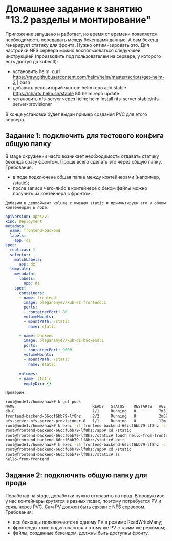 # Домашнее задание к занятию "13.2 разделы и монтирование"
Приложение запущено и работает, но время от времени появляется необходимость передавать между бекендами данные. А сам бекенд генерирует статику для фронта. Нужно оптимизировать это.
Для настройки NFS сервера можно воспользоваться следующей инструкцией (производить под пользователем на сервере, у которого есть доступ до kubectl):
* установить helm: curl https://raw.githubusercontent.com/helm/helm/master/scripts/get-helm-3 | bash
* добавить репозиторий чартов: helm repo add stable https://charts.helm.sh/stable && helm repo update
* установить nfs-server через helm: helm install nfs-server stable/nfs-server-provisioner

В конце установки будет выдан пример создания PVC для этого сервера.

## Задание 1: подключить для тестового конфига общую папку
В stage окружении часто возникает необходимость отдавать статику бекенда сразу фронтом. Проще всего сделать это через общую папку. Требования:
* в поде подключена общая папка между контейнерами (например, /static);
* после записи чего-либо в контейнере с беком файлы можно получить из контейнера с фронтом.

```
Добавим в деплоймент volume с именем static и примонтируем его к обоим контенейрам в поде:
```

```yml
apiVersion: apps/v1
kind: Deployment
metadata:
  name: frontend-backend
  labels:
    app: dz
spec:
  replicas: 1
  selector:
    matchLabels:
      app: dz
  template:
    metadata:
      labels:
        app: dz
    spec:
      containers:
      - name: frontend
        image: olegananyev/kub-dz-frontend:1
        ports:
        - containerPort: 80
        volumeMounts:
        - mountPath: /static
          name: static

      - name: backend
        image: olegananyev/kub-dz-backend:1
        ports:
        - containerPort: 9000
        volumeMounts:
        - mountPath: /static
          name: static
                  
      volumes:
      - name: static
        emptyDir: {}
```

```
Проверим:
```

```bash
root@node1:/home/hawk# k get pods
NAME                                  READY   STATUS    RESTARTS   AGE
db-0                                  1/1     Running   0          7m31s
frontend-backend-66ccf6bb79-lf8hz     2/2     Running   0          2m59s
nfs-server-nfs-server-provisioner-0   1/1     Running   0          12m
root@node1:/home/hawk# k exec -it frontend-backend-66ccf6bb79-lf8hz -c frontend /bin/bash
root@frontend-backend-66ccf6bb79-lf8hz:/app# cd /static
root@frontend-backend-66ccf6bb79-lf8hz:/static# touch hello-from-frontend
root@frontend-backend-66ccf6bb79-lf8hz:/static# exit
root@node1:/home/hawk# k exec -it frontend-backend-66ccf6bb79-lf8hz -c backend /bin/bash
root@frontend-backend-66ccf6bb79-lf8hz:/app# cd /static
root@frontend-backend-66ccf6bb79-lf8hz:/static# ls
hello-from-frontend
```

## Задание 2: подключить общую папку для прода
Поработав на stage, доработки нужно отправить на прод. В продуктиве у нас контейнеры крутятся в разных подах, поэтому потребуется PV и связь через PVC. Сам PV должен быть связан с NFS сервером. Требования:
* все бекенды подключаются к одному PV в режиме ReadWriteMany;
* фронтенды тоже подключаются к этому же PV с таким же режимом;
* файлы, созданные бекендом, должны быть доступны фронту.
